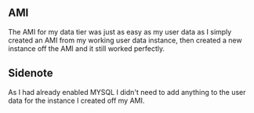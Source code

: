 ## AMI

The AMI for my data tier was just as easy as my user data as I simply created an AMI from my working user data instance, then created a new instance off the AMI and it still worked perfectly.

## Sidenote
As I had already enabled MYSQL I didn't need to add anything to the user data for the instance I created off my AMI.